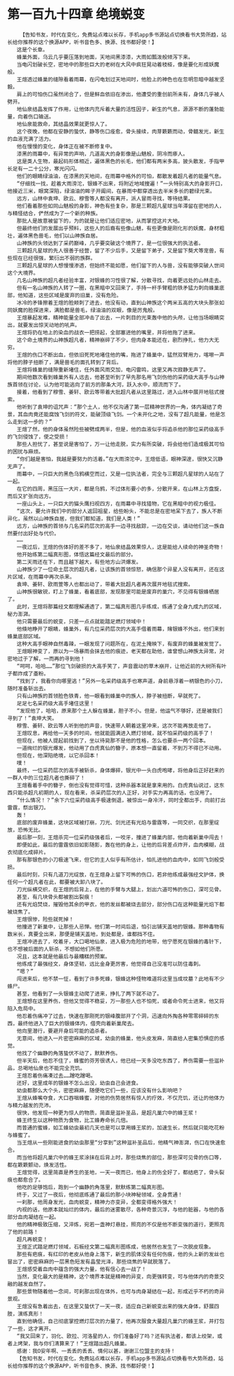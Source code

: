 # 第一百九十四章 绝境蜕变
        【告知书友，时代在变化，免费站点难以长存，手机app多书源站点切换看书大势所趋，站长给你推荐的这个换源APP，听书音色多、换源、找书都好使！】
       这是个长章。
       蜂巢外面，乌云几乎要压落到地面，天地间黑漆漆，大雨如瓢泼般倾泻下来。
       当电闪划破长空，密地中的那些巨大的老树在大风中疯狂晃动着枝桠，像是要化形成妖魔般。
       王煊透过蜂巢的缝隙看着雨幕，在闪电划过天地间时，他脸上的神色也在忽明忽暗中越发坚毅。
       肩上的可怕伤口虽然闭合了，但是鲜血依旧在渗出，他遭受的重创前所未有，身体几乎被人劈开。
       地仙泉结晶发挥了作用，让他体内充斥着大量的活性因子，新生的气息，源源不断的蓬勃能量，向着伤口输送。
       地仙泉能救命，其结晶效果就更惊人了。
       这个夜晚，他都在安静的蛰伏，静等伤口痊愈，骨头接续，肉芽簌簌而动，骨髓发光，新生的血液充满了活力。
       他在慢慢的变化，身体正在被不断修复中。
       漆黑的雨幕中，有异常的声响，几道高大的身影像是山魅般，阴冷而瘆人。
       这是类人生物，最起码形体相近，遍体黑色的长毛，他们都有两米多高，披头散发，手指甲长足有一二十公分，寒光闪闪。
       他们的眼睛绿油油，在漆黑的天地间，在雨幕中格外的可怕，都散发着超凡者的能量气息。
       “仔细找一找，趁着大雨滂沱，银蜂不出来，将附近地域搜遍！”一头特别高大的身影开口，他接近三米，眼窝深陷，绿油油的眸子开阖间，在暴雨中都穿透出去半米多长的碧绿光束。
       远方，山林中袁坤、欧云、穆雪等人都没有离开，派人冒雨寻找，等待结果。
       他们看着那些如同山魅般的身影，神色有些复杂，那是三颗超凡星球当年滞留在密地的人，与精怪结合，俨然成为了一个新的种族。
       那批人是故意被留下的，为的就是让他们适应密地，从而掌控这片大地。
       但最终他们的发展出乎预料，这些人的后裔有些像山魅，有些更像是刚化形的妖魔，身材粗壮，遍体黑色兽毛，他们以山神族自居。
       山神族的头领达到了采药巅峰，几乎要突破这个境界了，是一位很强大的执法者。
       三颗超凡星球的先人很善于经营，留了不少后手，又是留下弟子，又是留下獒犬等宠兽，有些现在已经很强，繁衍出不弱的族群。
       三颗超凡星球的人想慢慢渗透，但始终不能如愿，他们留下的人与兽，没有能够突破人世间这个大境界。
       几名山神族的超凡者经验丰富，对银蜂的习性很了解，分散寻找，向着更远处的山林走去。
       但有一名山神族的人转了一圈，在黑暗中又回来了，手持一杆手臂粗的铁矛猛力刺向蜂巢底部，他知道，这些区域是废弃的旧巢，没有危险。
       冰冷的矛锋擦着王煊的脸颊刺了进去，他没有动，直到山神族这个两米五高的大块头那张如同妖魔的脸探进来，满脸都是兽毛，绿油油的双眼，像是厉鬼般。
       王煊暴起发难，精神能量全部冲击了出去，一片刺目的光束轰中他的头颅，让他当场眼睛突出，就要发出惊天动地的吼声。
       王煊将扔在地上的染血的战衣一把捞起，全部塞进他的嘴里，并将他拖了进来。
       这个命土境界的山神族超凡者，精神崩碎了不少，但肉身本能还在，剧烈挣扎，他力大无穷。
       王煊的伤口不断出血，但依旧死死地堵住他的嘴，拖进了蜂巢中，猛然双臂用力，喀嚓一声将他的脖子扭断了，满是兽毛的面孔转到了背后。
       王煊将蜂巢的缝隙重新堵住，任外面风雨交加，电闪雷鸣，这里又再次寂静无声了。
       期间他数次看到蜂巢外有人远去，他甚至听到了早先那名用飞剑伤他的采药级大高手与山神族首领在讨论，认为他可能逃向了前方的那条大河，跃入水中，顺流而下了。
       接着，他看到了穆雪、姜轩、欧云等带着大批超凡者从这里路过，进入山林中展开地毯式搜索。
       他听到了袁坤的诅咒声：“那个土人，他不仅沟通了第一层精神世界的一角，体内凝结了奇景，其血肉竟还能腐蚀飞剑的符文，能破顶级飞剑。一个未开化之地，没有了超凡能量，他是怎么走到这一步的？”
       王煊了然，他的身体虽然险些被劈成两半，但是，他的血液似乎将追杀他的那位采药级高手的飞剑侵蚀了，使之受损！
       那些人担忧了，甚至说是害怕了，万一让他走脱，实力有所突破，将会给他们造成极其可怕的困扰与麻烦。
       “你们越是害怕，我越是要努力的活着。”在大雨滂沱中，王煊低语，眼神深邃，很快又沉静无声了。
       雨幕中，一只巨大的黑色乌鸦横空而过，又是一位执法者，完全与三颗超凡星球的人站在了一起。
       在它的四周，黑压压一大片，都是乌鸦，不过体形要小的多，分散开来，在山林上方盘旋，而后又扩张向远方。
       一座山头上，一只巨大的猫头鹰扫视四方，在雨幕中寻找猎物，它在黑暗中的视力极佳。
       “这次，要允许我们中的部分人返回祖星，给些盼头，不能总是在密地呆下去了，族人不断异化，虽然以山神族自居，但我们都知道，我们是人类！”
       远方，山神族的首领与几名采药层次的高手一边寻找敌踪，一边在交谈，请动他们这一族自然要付出好处与代价。
       ……
       一夜过后，王煊的伤体好的差不多了，地仙泉结晶效果惊人，这是能给人续命的神圣奇物！
       他开始练第二幅真形图，体悟这篇经文最后的部分。
       第二天雨还在下，而且越下越大，有些地方山洪爆发。
       山神族少了一位命土层次的超凡者，让该族的首领惊怒，确信那个异星人没有离开，还在这片区域，在雨幕中再次杀来。
       袁坤、姜轩、欧雨萱等人也都出动了，带着大批超凡者再次展开地毯式搜索。
       山神族很敏锐，盯上了蜂巢，看着底部，发现那里可能是废弃的巢穴，不见得有银蜂栖居了。
       此时，王煊将那篇经文都理解通透了，第二幅真形图几乎练成，练通了全身九成九的区域，秘力澎湃。
       他只需要最后的蜕变，只差一点点就能踏足燃灯领域中！
       他倏地睁开了眼睛，蜂巢外，有几位采药层次的大高手借着雨幕，赌银蜂不外出，他们来到蜂巢底部区域。
       这种大高手眼神自然毒辣，一眼发现了问题所在，在泥土掩映下，有废弃的蜂巢被发觉了。
       王煊眼神变了，原以为一场暴雨会抹去他的痕迹，老天都在助他，谁曾想山神族太异常，对密地过于了解，一而再的寻到他！
       “呵呵，哈哈……”那位飞剑破损的大高手笑了，声音震动的草木崩开，让他近前的大树所有叶子都炸成了齑粉。
       “找到了，我看你向哪里逃！”另外一名采药级高手也寒声道，身前悬浮着一柄银色的小刀，随时准备斩出去。
       只有山神族的首领脸色铁青，他一眼看到蜂巢中的族人，脖子被扭断，早就死了。
       足足七名采药级大高手堵住这里！
       “发现他了，哈哈，原来那个土人躲在蜂巢，胆子不小。但是，他运气不够好，还是被我们寻到了！”袁坤大笑。
       穆雪、姜轩、欧云等人听到他的声音，快速带人朝着这里冲来，这次不能再放走他了。
       王煊叹息，再给他一天多的时间，他就能圆满进入燃灯领域，就不怕采药级的高手了！
       但现在，他被人提起前找到了，坐以待毙那不是他的性格，怎么也要杀一两个回本。
       一道绚烂的银光爆发，他动用了白虎真仙的簪子，原本想一直留着，不到万不得已不动用。
       但现在，他深陷绝境，以它杀回本！
       噗！
       最终，一位采药层次的高手被斩杀，身体爆碎，银光中一头白虎咆哮，将他身后正好赶来的一群人中的三位超凡者也撕碎了！
       王煊看着手中的簪子，倒也没有觉得可惜，这种杀器本就是拿来用的。白虎真仙说过，这东西只能杀超凡初期的人，现在看来，杀采药层次的人正好，对手实力再高的话，也没用了。
       “什么情况！？”余下六位采药级高手极速倒退，被惊出一身冷汗，同时全都出手，向前打出雷霆，祭出银刀。
       轰！
       底部的废弃蜂巢，这块区域被打崩，刀光、剑光还有光焰与雷霆等，一同交织，在那里绽放，恐怖无比。
       最后那一刻，王煊杀完一位采药级强者后，一咬牙，撞进了蜂巢内部，他向着新巢中闯去！
       即便如此，最后的雷霆依旧如影随影，轰在他的身上，让他的后背差点炸开，血肉模糊，战衣彻底化成碎片。
       那有那银色的小刀极速飞来，但它的主人似乎有所估计，怕扎进他的血肉中，如同飞剑般受损。
       最后时刻，只有几道刀光绽放，在王煊身上留下可怖的伤口，若非他练成最强经文护体，换任何一个超凡者在此，都要被大卸八块了。
       刀光纵横交织，在王煊的后背上，在他的手臂与大腿上，划出六道可怖的伤口，深可见骨。
       甚至，有几块骨头都被割出裂痕！
       还有光焰焚烧，摧毁他其余的甲衣，他的发丝都被烧去部分，部分伤口在这种能量光焰下都被烧焦了。
       王煊很惨，险些就死掉！
       他撞进了新巢中，让那些人忌惮。他们第一时间后退，怕引出铺天盖地的银蜂。那种毒物有数米长，真要全出来，那便是铺天盖地，到处都是，谁都挡不住。
       王煊冲进去了，咬着牙，大口喝地仙泉，进入极为危险的地带，他宁愿死在银蜂的毒针下，也不想被后面的人斩杀，不想如他们所愿。
       况且，这本就是他最后与最糟糕的预案。
       他练成了最强经文，身体坚韧，远比金身更厉害，他觉得自己没准可以防住毒刺。
       “嗯？”
       闯进来后，他不禁一怔，看到了许多死蜂，银蜂这种怪物难道将这里当成坟墓？此地有不少蜂尸。
       甚至，他看到了一头银蜂主动爬了进来，挣扎了两下就不动了。
       王煊想在这里养伤，但他又觉得不稳妥，万一那些人也不怕死，或者命令死士进来，他又将陷入危局中。
       他忍着伤痛冲了过去，快速在那刚死的银峰腹部开了个洞，迅速向外掏各种零零碎碎的东西，最终他进入了巨大的银蜂体内，借壳向着新巢爬去。
       他向里潜行，要避开身后可能的追杀者。
       无意间，他进入一片密密麻麻的区域，幼虫的蜂巢，他头皮发麻，简直给人密集恐惧症的感觉。
       他找了个幽静的角落蛰伏不动了，默默养伤。
       但半天后，他忍不住了，蜂蜜的芬芳很诱人，他已经一天多没吃东西了，养伤需要一些滋补品，总喝地仙泉也不能完全充饥。
       王煊忍着伤痛凑过去……蹭吃蹭喝。
       还好，这里成年的银蜂不怎么出没，幼虫自己会进食。
       幼虫都那么大个头，密密麻麻，随便吃它们一些，应该没有什么影响吧？
       王煊从蜂嘴夺食，大口吞咽蜂蜜，对他的伤势居然有惊人的疗效，不仅充饥，还让的他体力与精力越发的充沛。
       很快，他发现一种更为惊人的物质，简直是滋补圣品，是超凡巢穴中的蜂王浆！
       蜂王终生以这种物质为食物，比工蜂寿命长几倍。
       而普通的蜜蜂，如工蜂幼虫最初几天也是可以享用蜂王浆的，加速生长，然后就只能吃花粉与蜂蜜了。
       当王煊从一些刚能进食的幼虫那里“分享到”这种滋补圣品后，他精气神澎湃，伤口在快速愈合。
       而当他将超凡巢穴中的蜂王浆涂抹在后背上时，那些烧焦的部位，那些深可见骨的伤口等，都在簌簌颤动，焕发活性。
       王煊觉得，这里简直是养生的圣地，一天一夜而已，他身上的伤全好了，都结疤了，骨头裂痕也都愈合了。
       他吃的足够饱后，跑到一个幽静的角落里，默默练第二幅真形图。
       终于，又过了一夜后，他彻底练通了最后的那小块神秘领域，全身贯通！
       一刹那，他周身发光，血肉蜕变，精神力亦变异，全都变得格外强大！
       内视的话，他原本就灿烂的体内，最后的迷雾散尽，各种奇景沉浮，与他的脏器，与他的各部分血肉凝结在一起。
       他的精神极致压缩，又淬炼，宛若一盏神灯悬挂，照亮的不仅是他不断变强的道行，更照亮了他的前路！
       超凡再蜕变！
       王煊正式踏足燃灯领域，石板经文第二幅真形图练成，他居然也发生了一次脱皮现象。
       那些有疤痕，有红印的老皮从他身上落下，新生的肌体没有任何伤痕，他的头上新的发丝也冒出了，密密麻麻的一层黑色短发有晶莹光泽，那些烧焦的早就脱落了。
       王煊感受着血肉中蕴含的强大力量，他有信心去一战了！
       当然，变化最大的是精神，这个境界本就是精神的异变，向更强转变，可与他体内的奇景交融的越发自然了。
       那些景物随着他一念间，可刹那出现在体外，也可与肉身凝结在一起，形成近乎不朽的奇异景观。
       王煊没有急着出去，在这里又蛰伏了一天一夜，适应自己新蜕变出来的强大身体，舒展四肢，演练真形！
       直到他确信，自己彻底掌控燃灯层次的力量了，他再次服食大量超凡巢穴的蜂王浆，并打包了一些，这才离开。
       “我又回来了，羽化、欧拉、河洛星的人，你们准备好了吗？还有执法者，都该上绞架，或者上烤架，我与你们清算来了！”王煊踏出超凡蜂巢。
       感谢：我O安年啊、一丢丢的丢丢、情何以甚，谢谢三位盟主的支持！
       【告知书友，时代在变化，免费站点难以长存，手机app多书源站点切换看书大势所趋，站长给你推荐的这个换源APP，听书音色多、换源、找书都好使！】